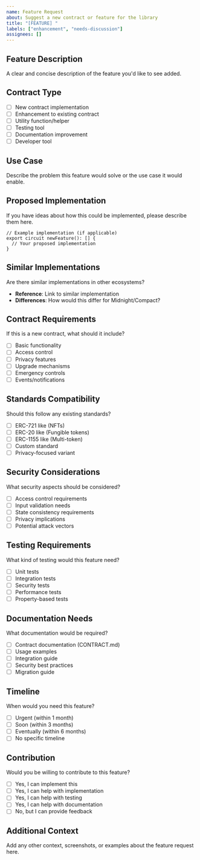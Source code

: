 ```yaml
---
name: Feature Request
about: Suggest a new contract or feature for the library
title: "[FEATURE] "
labels: ["enhancement", "needs-discussion"]
assignees: []
---
```


## Feature Description

A clear and concise description of the feature you'd like to see added.

## Contract Type

- [ ] New contract implementation
- [ ] Enhancement to existing contract
- [ ] Utility function/helper
- [ ] Testing tool
- [ ] Documentation improvement
- [ ] Developer tool

## Use Case

Describe the problem this feature would solve or the use case it would enable.

## Proposed Implementation

If you have ideas about how this could be implemented, please describe them here.

```compact
// Example implementation (if applicable)
export circuit newFeature(): [] {
  // Your proposed implementation
}
```

## Similar Implementations

Are there similar implementations in other ecosystems?

- **Reference**: Link to similar implementation
- **Differences**: How would this differ for Midnight/Compact?

## Contract Requirements

If this is a new contract, what should it include?

- [ ] Basic functionality
- [ ] Access control
- [ ] Privacy features
- [ ] Upgrade mechanisms
- [ ] Emergency controls
- [ ] Events/notifications

## Standards Compatibility

Should this follow any existing standards?

- [ ] ERC-721 like (NFTs)
- [ ] ERC-20 like (Fungible tokens)
- [ ] ERC-1155 like (Multi-token)
- [ ] Custom standard
- [ ] Privacy-focused variant

## Security Considerations

What security aspects should be considered?

- [ ] Access control requirements
- [ ] Input validation needs
- [ ] State consistency requirements
- [ ] Privacy implications
- [ ] Potential attack vectors

## Testing Requirements

What kind of testing would this feature need?

- [ ] Unit tests
- [ ] Integration tests
- [ ] Security tests
- [ ] Performance tests
- [ ] Property-based tests

## Documentation Needs

What documentation would be required?

- [ ] Contract documentation (CONTRACT.md)
- [ ] Usage examples
- [ ] Integration guide
- [ ] Security best practices
- [ ] Migration guide

## Timeline

When would you need this feature?

- [ ] Urgent (within 1 month)
- [ ] Soon (within 3 months)
- [ ] Eventually (within 6 months)
- [ ] No specific timeline

## Contribution

Would you be willing to contribute to this feature?

- [ ] Yes, I can implement this
- [ ] Yes, I can help with implementation
- [ ] Yes, I can help with testing
- [ ] Yes, I can help with documentation
- [ ] No, but I can provide feedback

## Additional Context

Add any other context, screenshots, or examples about the feature request here.
